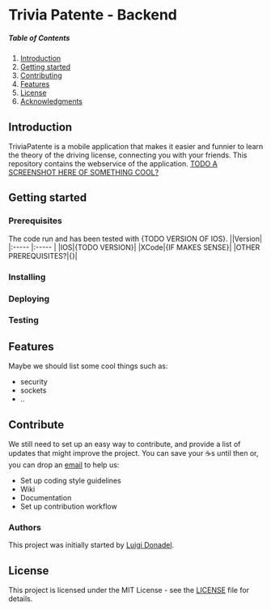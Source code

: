 # Trivia Patente - Backend
##### Table of Contents
1. [Introduction](#intro)
2. [Getting started](#getstarted)
3. [Contributing](#contribute)
4. [Features](#features)
5. [License](#license)
6. [Acknowledgments](#acknowledgments)

<a name="intro"></a>
## Introduction
TriviaPatente is a mobile application that makes it easier and funnier to learn the theory of the driving license, connecting you with your friends.
This repository contains the webservice of the application.
[TODO A SCREENSHOT HERE OF SOMETHING COOL?]()

<a name="getstarted"><a/>
## Getting started
### Prerequisites
The code run and has been tested with {TODO VERSION OF IOS}. 
||Version|
|:----- |:----- |
|IOS|{TODO VERSION}|
|XCode|{IF MAKES SENSE}|
|OTHER PREREQUISITES?|{}|

### Installing
### Deploying
### Testing

<a name="features"></a>
## Features
Maybe we should list some cool things such as:
+ security
+ sockets
+ ..

<a name="contribute"><a/>
## Contribute
We still need to set up an easy way to contribute, and provide a list of updates that might improve the project. You can save your ☕️s until then or, you
can drop an [email](mailto:luigi.donadel@gmail.com) to help us:
+ Set up coding style guidelines
+ Wiki
+ Documentation
+ Set up contribution workflow
### Authors
This project was initially started by [Luigi Donadel](https://github.com/donadev).

<a name="license"><a/>
## License
This project is licensed under the MIT License - see the [LICENSE](https://github.com/triviapatente/backend/blob/master/LICENSE) file for details.
